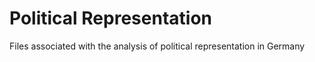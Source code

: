 # Political Representation
Files associated with the analysis of political representation in Germany
